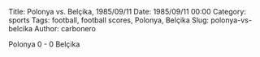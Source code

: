 Title: Polonya vs. Belçika, 1985/09/11
Date: 1985/09/11 00:00
Category: sports
Tags: football, football scores, Polonya, Belçika
Slug: polonya-vs-belcika
Author: carbonero


Polonya 0 - 0 Belçika
